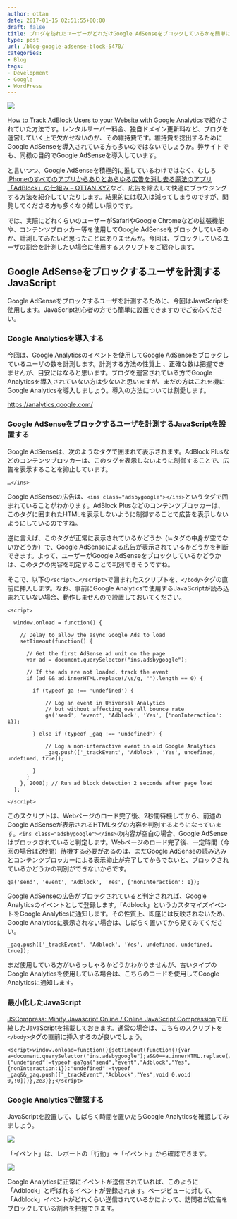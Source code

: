 ```yaml
---
author: ottan
date: 2017-01-15 02:51:55+00:00
draft: false
title: ブログを訪れたユーザーがどれだけGoogle AdSenseをブロックしているかを簡単に計測する方法
type: post
url: /blog-google-adsense-block-5470/
categories:
- Blog
tags:
- Development
- Google
- WordPress
---
```


![](/images/2017/01/170115-587adc00b89dd.jpg)






[How to Track AdBlock Users to your Website with Google Analytics](https://www.bforblogging.com/track-adblock-users-with-google-analytics/)で紹介されていた方法です。レンタルサーバー料金、独自ドメイン更新料など、ブログを運営していく上で欠かせないのが、その維持費です。維持費を捻出するためにGoogle AdSenseを導入されている方も多いのではないでしょうか。弊サイトでも、同様の目的でGoogle AdSenseを導入しています。





と言いつつ、Google AdSenseを積極的に推しているわけではなく、むしろ[iPhoneのすべてのアプリからありとあらゆる広告を消し去る魔法のアプリ「AdBlock」の仕組み – OTTAN.XYZ](https://ottan.xyz/ios-adblock-5057/)など、広告を除去して快適にブラウジングする方法を紹介していたりします。結果的には収入は減ってしまうのですが、閲覧してくださる方も多くなり嬉しい限りです。





では、実際にどれくらいのユーザーがSafariやGoogle Chromeなどの拡張機能や、コンテンツブロッカー等を使用してGoogle AdSenseをブロックしているのか、計測してみたいと思ったことはありませんか。今回は、ブロックしているユーザの割合を計測したい場合に使用するスクリプトをご紹介します。





## Google AdSenseをブロックするユーザを計測するJavaScript





Google AdSenseをブロックするユーザを計測するために、今回はJavaScriptを使用します。JavaScript初心者の方でも簡単に設置できますのでご安心ください。





### Google Analyticsを導入する





今回は、Google Analyticsのイベントを使用してGoogle AdSenseをブロックしているユーザの数を計測します。計測する方法の性質上
、正確な数は把握できませんが、目安にはなると思います。ブログを運営されている方でGoogle Analyticsを導入されていない方は少ないと思いますが、まだの方はこれを機にGoogle Analyticsを導入しましょう。導入の方法については割愛します。



https://analytics.google.com/



### Google AdSenseをブロックするユーザを計測するJavaScriptを設置する





Google AdSenseは、次のようなタグで囲まれて表示されます。AdBlock Plusなどのコンテンツブロッカーは、このタグを表示しないように制御することで、広告を表示することを抑止しています。




    
    …</ins>





Google AdSenseの広告は、`<ins class="adsbygoogle"></ins>`というタグで囲まれていることがわかります。AdBlock Plusなどのコンテンツブロッカーは、このタグに囲まれたHTMLを表示しないように制御することで広告を表示しないようにしているのですね。





逆に言えば、このタグが正常に表示されているかどうか（≒タグの中身が空でないかどうか）で、Google AdSenseによる広告が表示されているかどうかを判断できます。よって、ユーザーがGoogle AdSenseをブロックしているかどうかは、このタグの内容を判定することで判別できそうですね。





そこで、以下の`<script>…</script>`で囲まれたスクリプトを、`</body>`タグの直前に挿入します。なお、事前にGoogle Analyticsで使用するJavaScriptが読み込まれていない場合、動作しませんので設置しておいてください。




    
    <script> 
      
      window.onload = function() { 
      
        // Delay to allow the async Google Ads to load
        setTimeout(function() { 
          
          // Get the first AdSense ad unit on the page
          var ad = document.querySelector("ins.adsbygoogle");
          
          // If the ads are not loaded, track the event
          if (ad && ad.innerHTML.replace(/\s/g, "").length == 0) {
     
            if (typeof ga !== 'undefined') {
     
                // Log an event in Universal Analytics
                // but without affecting overall bounce rate
                ga('send', 'event', 'Adblock', 'Yes', {'nonInteraction': 1}); 
     
            } else if (typeof _gaq !== 'undefined') {
     
                // Log a non-interactive event in old Google Analytics
                _gaq.push(['_trackEvent', 'Adblock', 'Yes', undefined, undefined, true]);
     
            }
          }
        }, 2000); // Run ad block detection 2 seconds after page load
      }; 
      
    </script>





このスクリプトは、Webページのロード完了後、2秒間待機してから、前述のGoogle AdSenseが表示されるHTMLタグの内容を判別するようになっています。`<ins class="adsbygoogle"></ins>`の内容が空白の場合、Google AdSenseはブロックされていると判定します。Webページのロード完了後、一定時間（今回の場合は2秒間）待機する必要があるのは、まだGoogle AdSenseの読み込みとコンテンツブロッカーによる表示抑止が完了してからでないと、ブロックされているかどうかの判別ができないからです。




    
    ga('send', 'event', 'Adblock', 'Yes', {'nonInteraction': 1});





Google AdSenseの広告がブロックされていると判定されれば、Google Analyticsのイベントとして登録します。「Adblock」というカスタマイズイベントをGoogle Analyticsに通知します。その性質上、即座には反映されないため、Google Analyticsに表示されない場合は、しばらく置いてから見てみてください。




    
    _gaq.push(['_trackEvent', 'Adblock', 'Yes', undefined, undefined, true]);





まだ使用している方がいらっしゃるかどうかわかりませんが、古いタイプのGoogle Analyticsを使用している場合は、こちらのコードを使用してGoogle Analyticsに通知します。





### 最小化したJavaScript





[JSCompress: Minify Javascript Online / Online JavaScript Compression](https://jscompress.com/)で圧縮したJavaScriptを掲載しておきます。通常の場合は、こちらのスクリプトを`</body>`タグの直前に挿入するのが良いでしょう。




    
    <script>window.onload=function(){setTimeout(function(){var a=document.querySelector("ins.adsbygoogle");a&&0==a.innerHTML.replace(/\s/g,"").length&&("undefined"!=typeof ga?ga("send","event","Adblock","Yes",{nonInteraction:1}):"undefined"!=typeof _gaq&&_gaq.push(["_trackEvent","Adblock","Yes",void 0,void 0,!0]))},2e3)};</script>





### Google Analyticsで確認する





JavaScriptを設置して、しばらく時間を置いたらGoogle Analyticsを確認してみましょう。





![](/images/2017/01/170115-587ae1a287215.png)






「イベント」は、レポートの「行動」→「イベント」から確認できます。





![](/images/2017/01/170115-587ae1ae7b72d.png)






Google Analyticsに正常にイベントが送信されていれば、このように「Adblock」と呼ばれるイベントが登録されます。ページビューに対して、「Adblock」イベントがどれくらい送信されているかによって、訪問者が広告をブロックしている割合を把握できます。
